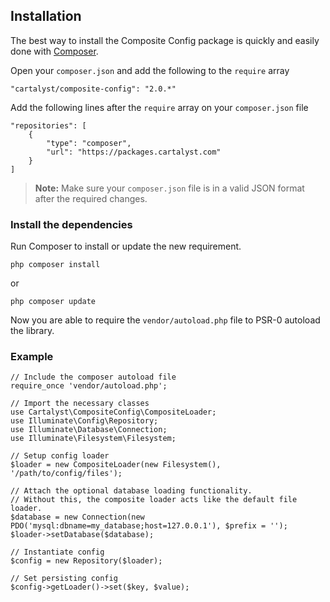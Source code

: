## Installation

The best way to install the Composite Config package is quickly and easily done with [Composer](http://getcomposer.org).

Open your `composer.json` and add the following to the `require` array

	"cartalyst/composite-config": "2.0.*"

Add the following lines after the `require` array on your `composer.json` file

	"repositories": [
		{
			"type": "composer",
			"url": "https://packages.cartalyst.com"
		}
	]

> **Note:** Make sure your `composer.json` file is in a valid JSON format after the required changes.

### Install the dependencies

Run Composer to install or update the new requirement.

	php composer install

or

	php composer update

Now you are able to require the `vendor/autoload.php` file to PSR-0 autoload the library.

### Example

	// Include the composer autoload file
	require_once 'vendor/autoload.php';

	// Import the necessary classes
	use Cartalyst\CompositeConfig\CompositeLoader;
	use Illuminate\Config\Repository;
	use Illuminate\Database\Connection;
	use Illuminate\Filesystem\Filesystem;

	// Setup config loader
	$loader = new CompositeLoader(new Filesystem(), '/path/to/config/files');

	// Attach the optional database loading functionality.
	// Without this, the composite loader acts like the default file loader.
	$database = new Connection(new PDO('mysql:dbname=my_database;host=127.0.0.1'), $prefix = '');
	$loader->setDatabase($database);

	// Instantiate config
	$config = new Repository($loader);

	// Set persisting config
	$config->getLoader()->set($key, $value);

